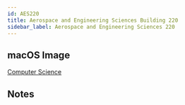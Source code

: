 ```yaml
---
id: AES220
title: Aerospace and Engineering Sciences Building 220
sidebar_label: Aerospace and Engineering Sciences 220
---
```


## macOS Image
[Computer Science](image-mac-computerscience.md)

## Notes
